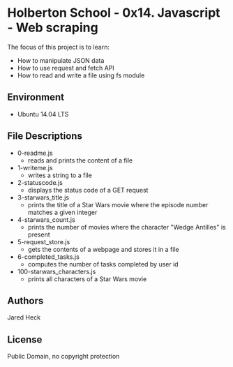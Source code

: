 #  Holberton School - 0x14. Javascript - Web scraping

The focus of this project is to learn:
* How to manipulate JSON data
* How to use request and fetch API
* How to read and write a file using fs module
## Environment
* Ubuntu 14.04 LTS

## File Descriptions
* 0-readme.js
	* reads and prints the content of a file
* 1-writeme.js
	* writes a string to a file
* 2-statuscode.js
	* displays the status code of a GET request
* 3-starwars_title.js
	* prints the title of a Star Wars movie where the episode number matches a given integer
* 4-starwars_count.js
	* prints the number of movies where the character "Wedge Antilles" is present
* 5-request_store.js
	* gets the contents of a webpage and stores it in a file
* 6-completed_tasks.js
	* computes the number of tasks completed by user id
* 100-starwars_characters.js
	* prints all characters of a Star Wars movie

## Authors
Jared Heck
 
## License
Public Domain, no copyright protection
